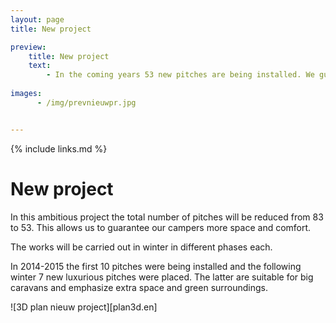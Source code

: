 ```yaml
---
layout: page
title: New project

preview:
    title: New project
    text: 
        - In the coming years 53 new pitches are being installed. We guarantee spacious and luxurious places with the maximum of comfort.
        
images:
      - /img/prevnieuwpr.jpg


---
```


{% include links.md %}

# New project

In this ambitious project the total number of pitches will be reduced from 83 to 53. This allows us to guarantee our campers more space and comfort.

The works will be carried out in winter in different phases each.

In 2014-2015 the first 10 pitches were being installed and the following winter 7 new luxurious pitches were placed. The latter are suitable for big caravans and emphasize extra space and green surroundings. 

![3D plan nieuw project][plan3d.en]
